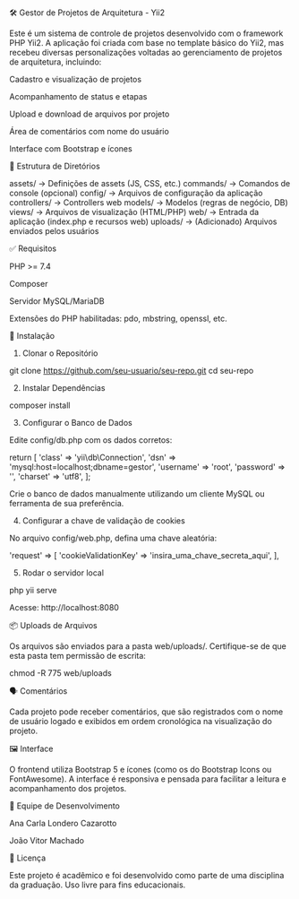 🛠️ Gestor de Projetos de Arquitetura - Yii2

Este é um sistema de controle de projetos desenvolvido com o framework PHP Yii2. A aplicação foi criada com base no template básico do Yii2, mas recebeu diversas personalizações voltadas ao gerenciamento de projetos de arquitetura, incluindo:

Cadastro e visualização de projetos

Acompanhamento de status e etapas

Upload e download de arquivos por projeto

Área de comentários com nome do usuário

Interface com Bootstrap e ícones

📂 Estrutura de Diretórios

assets/         → Definições de assets (JS, CSS, etc.)
commands/       → Comandos de console (opcional)
config/         → Arquivos de configuração da aplicação
controllers/    → Controllers web
models/         → Modelos (regras de negócio, DB)
views/          → Arquivos de visualização (HTML/PHP)
web/            → Entrada da aplicação (index.php e recursos web)
uploads/        → (Adicionado) Arquivos enviados pelos usuários

✅ Requisitos

PHP >= 7.4

Composer

Servidor MySQL/MariaDB

Extensões do PHP habilitadas: pdo, mbstring, openssl, etc.

🚀 Instalação

1. Clonar o Repositório

git clone https://github.com/seu-usuario/seu-repo.git
cd seu-repo

2. Instalar Dependências

composer install

3. Configurar o Banco de Dados

Edite config/db.php com os dados corretos:

return [
    'class' => 'yii\\db\\Connection',
    'dsn' => 'mysql:host=localhost;dbname=gestor',
    'username' => 'root',
    'password' => '',
    'charset' => 'utf8',
];

Crie o banco de dados manualmente utilizando um cliente MySQL ou ferramenta de sua preferência.

4. Configurar a chave de validação de cookies

No arquivo config/web.php, defina uma chave aleatória:

'request' => [
    'cookieValidationKey' => 'insira_uma_chave_secreta_aqui',
],

5. Rodar o servidor local

php yii serve

Acesse: http://localhost:8080

📦 Uploads de Arquivos

Os arquivos são enviados para a pasta web/uploads/. Certifique-se de que esta pasta tem permissão de escrita:

chmod -R 775 web/uploads

🗣️ Comentários

Cada projeto pode receber comentários, que são registrados com o nome de usuário logado e exibidos em ordem cronológica na visualização do projeto.

🖼️ Interface

O frontend utiliza Bootstrap 5 e ícones (como os do Bootstrap Icons ou FontAwesome). A interface é responsiva e pensada para facilitar a leitura e acompanhamento dos projetos.

👥 Equipe de Desenvolvimento

Ana Carla Londero Cazarotto

João Vitor Machado

📄 Licença

Este projeto é acadêmico e foi desenvolvido como parte de uma disciplina da graduação. Uso livre para fins educacionais.
